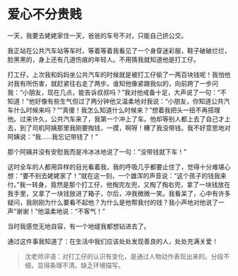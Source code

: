 # 爱心不分贵贱 #

一天，我要去姥姥家住一天，爸爸的车号不对，只能自己挤公交。
   
我正站在公共汽车站等车时，等着等着我看见了一个身穿迷彩服，鞋子破破烂烂，脸黑黑的，身上还有几道伤痕的年轻人。不用猜我就知道他是打工仔。
   
打工仔，上次我和妈妈坐公共汽车的时候就是被打工仔偷了一两百块钱呢！我怕他对我有所伤害，就赶紧往右走了两步。谁知他像紧跟我似的，向前跨了一步问我：“小朋友，现在几点，能告诉叔叔吗？”我对他戒备十足，大声说了一句：“不知道！”他好像有些生气但过了两分钟他又温柔地对我说：“小朋友，你知道公共汽车什么时候来吗？”“真傻！我怎么知道什么时候来？”想着我把头一扭不再搭理他。过来许久，公共汽车来了，我第一个冲上了车。他却等别人都上去了自己才上去，到了司机阿姨那里我刚要掏钱，一摸，啊呀！糟了我没带钱。我不好意思地对阿姨说：“我……我忘记带钱了！”
   
那个阿姨并没有安慰我而是冷冰冰地说了一句：“没带钱就下车！”
   
这时全车的人都用异样的目光看着我，我的呼吸几乎都要止住了，觉得十分难堪心想：“要不别去姥姥家了！”就在这一刻，一个雄浑的声音说：“这个孩子的钱我来付。”我一转身，竟然是那个打工仔，他掏完左兜，又掏了掏右兜，拿了一块钱放在我手里，又拿了一块钱放进了箱子，尔后，冲我微微一笑。我看呆了，心中有许多疑问，我刚刚为什么要看不起他？为什么是他帮我付的钱？我小声地对他说了一声“谢谢！”他温柔地说：“不客气！”
   
当时我感觉无地自容，有一个地缝我都想钻进去了。
   
通过这件事我知道了：在生活中我们应该处处发现善良的人，处处充满关爱！

> 沈老师评语：对打工仔的认识有变化，是通过人物动作表现出来的。分段不细，显得条理不清。缺乏环境描写。
            